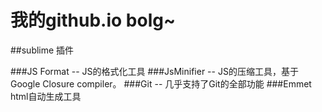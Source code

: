 我的github.io bolg~
=======


##sublime 插件

###JS Format -- JS的格式化工具
###JsMinifier -- JS的压缩工具，基于Google Closure compiler。
###Git -- 几乎支持了Git的全部功能
###Emmet html自动生成工具
